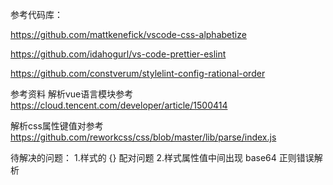 参考代码库：

https://github.com/mattkenefick/vscode-css-alphabetize

https://github.com/idahogurl/vs-code-prettier-eslint


https://github.com/constverum/stylelint-config-rational-order


参考资料
解析vue语言模块参考 https://cloud.tencent.com/developer/article/1500414

解析css属性键值对参考 https://github.com/reworkcss/css/blob/master/lib/parse/index.js


待解决的问题：
1.样式的 {} 配对问题
2.样式属性值中间出现 base64 正则错误解析
